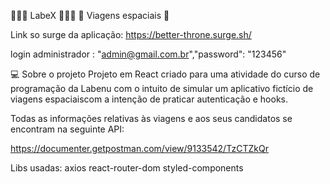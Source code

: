 🚀👩‍🚀 LabeX 👩‍🚀🚀
🚀 Viagens espaciais 🚀

Link so surge da aplicação: https://better-throne.surge.sh/

login administrador : "admin@gmail.com.br","password": "123456"


💻 Sobre o projeto
 Projeto em React criado para uma atividade do curso de programação da Labenu com o intuito de simular um aplicativo fictício de viagens espaciaiscom a intenção de praticar autenticação e hooks. 

Todas as informações relativas às viagens e aos seus candidatos se encontram na seguinte API:

https://documenter.getpostman.com/view/9133542/TzCTZkQr

Libs usadas:
axios
react-router-dom
styled-components